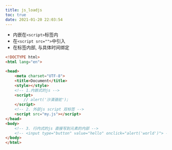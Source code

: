 ```yaml
---
title: js_loadjs
toc: true
date: 2021-01-20 22:03:54
---
```


- 内嵌在`<script>`标签内
- 在`<script src="">`中引入
- 在标签内部, 与具体时间绑定

```html
<!DOCTYPE html>
<html lang="en">

<head>
    <meta charset="UTF-8">
    <title>Document</title>
    <style></style>
    <!-- 1.内嵌式的js -->
    <script>
        // alert('沙漠骆驼');
    </script>
    <!-- 2. 外部js script 双标签 -->
    <script src="my.js"></script>
</head>
<body>
    <!-- 3. 行内式的js 直接写到元素的内部 -->
    <!-- <input type="button" value="hello" onclick="alert('world')"> -->
</body>
</html>
```